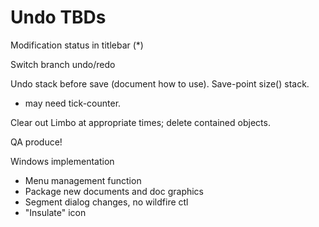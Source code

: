 # Undo TBDs

Modification status in titlebar (*)    

Switch branch undo/redo
 
Undo stack before save (document how to use).  Save-point size() stack.
- may need tick-counter.  

Clear out Limbo at appropriate times; delete contained objects.

QA produce!

Windows implementation  
- Menu management function 
- Package new documents and doc graphics
- Segment dialog changes, no wildfire ctl
- "Insulate" icon
